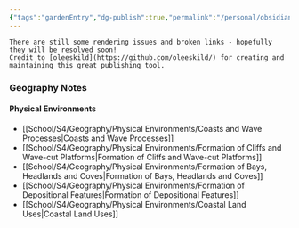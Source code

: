 ```yaml
---
{"tags":"gardenEntry","dg-publish":true,"permalink":"/personal/obsidian-digital-garden/publish-test/"}
---
```


```ad-warning
There are still some rendering issues and broken links - hopefully they will be resolved soon!
Credit to [oleeskild](https://github.com/oleeskild/) for creating and maintaining this great publishing tool.
```

### Geography Notes
#### Physical Environments
- [[School/S4/Geography/Physical Environments/Coasts and Wave Processes|Coasts and Wave Processes]]
- [[School/S4/Geography/Physical Environments/Formation of Cliffs and Wave-cut Platforms|Formation of Cliffs and Wave-cut Platforms]]
- [[School/S4/Geography/Physical Environments/Formation of Bays, Headlands and Coves|Formation of Bays, Headlands and Coves]]
- [[School/S4/Geography/Physical Environments/Formation of Depositional Features|Formation of Depositional Features]]
- [[School/S4/Geography/Physical Environments/Coastal Land Uses|Coastal Land Uses]]
